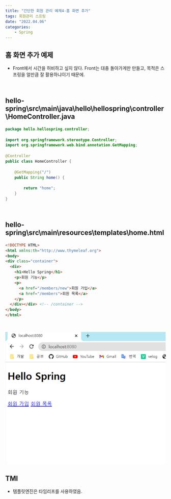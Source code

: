 ```yaml
---
title: "간단한 회원 관리 예제4-홈 화면 추가"
tags: 회원관리 스프링
date: "2022.04.06"
categories: 
    - Spring
---
```


## 홈 화면 추가 예제
- Front에서 시간을 허비하고 싶지 않다. Front는 대충 돌아가게만 만들고, 목적은 스프링을 얼만큼 잘 활용하냐이기 때문에.

<br>

## hello-spring\src\main\java\hello\hellospring\controller\HomeController.java

```java
package hello.hellospring.controller;

import org.springframework.stereotype.Controller;
import org.springframework.web.bind.annotation.GetMapping;

@Controller
public class HomeController {

    @GetMapping("/")
    public String home() {

        return "home";
    }
}

```

<br>

## hello-spring\src\main\resources\templates\home.html

```html
<!DOCTYPE HTML>
<html xmlns:th="http://www.thymeleaf.org">
<body>
<div class="container">
  <div>
    <h1>Hello Spring</h1>
    <p>회원 기능</p>
    <p>
      <a href="/members/new">회원 가입</a>
      <a href="/members">회원 목록</a>
    </p>
  </div></div> <!-- /container -->
</body>
</html>
```

<br>

![](/assets/images/home_html.PNG)

## TMI
- 템플릿엔진은 타임리프를 사용하였음.